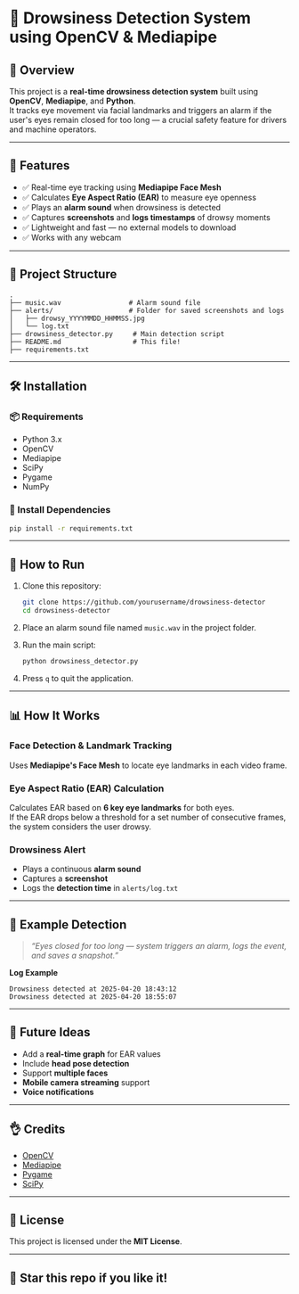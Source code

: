# 💩 Drowsiness Detection System using OpenCV & Mediapipe

## 📸 Overview  
This project is a **real-time drowsiness detection system** built using **OpenCV**, **Mediapipe**, and **Python**.  
It tracks eye movement via facial landmarks and triggers an alarm if the user's eyes remain closed for too long — a crucial safety feature for drivers and machine operators.

---

## 🎯 Features  
- ✅ Real-time eye tracking using **Mediapipe Face Mesh**  
- ✅ Calculates **Eye Aspect Ratio (EAR)** to measure eye openness  
- ✅ Plays an **alarm sound** when drowsiness is detected  
- ✅ Captures **screenshots** and **logs timestamps** of drowsy moments  
- ✅ Lightweight and fast — no external models to download  
- ✅ Works with any webcam  

---

## 📂 Project Structure  
```
.
├── music.wav                 # Alarm sound file  
├── alerts/                   # Folder for saved screenshots and logs  
│   ├── drowsy_YYYYMMDD_HHMMSS.jpg  
│   └── log.txt  
├── drowsiness_detector.py     # Main detection script  
├── README.md                  # This file!  
├── requirements.txt  
```

---

## 🛠️ Installation  

### 📦 Requirements  
- Python 3.x  
- OpenCV  
- Mediapipe  
- SciPy  
- Pygame  
- NumPy  

### 💾 Install Dependencies  
```bash
pip install -r requirements.txt
```

---

## 🚀 How to Run  

1. Clone this repository:
   ```bash
   git clone https://github.com/yourusername/drowsiness-detector
   cd drowsiness-detector
   ```

2. Place an alarm sound file named `music.wav` in the project folder.

3. Run the main script:
   ```bash
   python drowsiness_detector.py
   ```

4. Press `q` to quit the application.

---

## 📊 How It Works  

### Face Detection & Landmark Tracking  
Uses **Mediapipe's Face Mesh** to locate eye landmarks in each video frame.

### Eye Aspect Ratio (EAR) Calculation  
Calculates EAR based on **6 key eye landmarks** for both eyes.  
If the EAR drops below a threshold for a set number of consecutive frames, the system considers the user drowsy.

### Drowsiness Alert  
- Plays a continuous **alarm sound**  
- Captures a **screenshot**  
- Logs the **detection time** in `alerts/log.txt`  

---

## 📸 Example Detection  

> _“Eyes closed for too long — system triggers an alarm, logs the event, and saves a snapshot.”_

**Log Example**
```
Drowsiness detected at 2025-04-20 18:43:12  
Drowsiness detected at 2025-04-20 18:55:07  
```

---

## 🎨 Future Ideas  

- Add a **real-time graph** for EAR values  
- Include **head pose detection**  
- Support **multiple faces**  
- **Mobile camera streaming** support  
- **Voice notifications**  

---

## 👌 Credits  

- [OpenCV](https://opencv.org/)  
- [Mediapipe](https://mediapipe.dev/)  
- [Pygame](https://www.pygame.org/news)  
- [SciPy](https://scipy.org/)  

---

## 📃 License  
This project is licensed under the **MIT License**.

---

## 🌟 Star this repo if you like it!